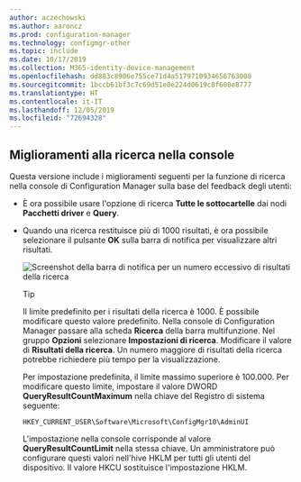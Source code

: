 ```yaml
---
author: aczechowski
ms.author: aaroncz
ms.prod: configuration-manager
ms.technology: configmgr-other
ms.topic: include
ms.date: 10/17/2019
ms.collection: M365-identity-device-management
ms.openlocfilehash: dd883c8906e755ce71d4a5179710934656763008
ms.sourcegitcommit: 1bccb61bf3c7c69d51e0e224d0619c8f608e8777
ms.translationtype: HT
ms.contentlocale: it-IT
ms.lasthandoff: 12/05/2019
ms.locfileid: "72694328"
---
```

## <a name="bkmk_search"></a> Miglioramenti alla ricerca nella console

Questa versione include i miglioramenti seguenti per la funzione di ricerca nella console di Configuration Manager sulla base del feedback degli utenti:

- È ora possibile usare l'opzione di ricerca **Tutte le sottocartelle** dai nodi **Pacchetti driver** e **Query**.<!--2841181,5424892-->

- Quando una ricerca restituisce più di 1000 risultati, è ora possibile selezionare il pulsante **OK** sulla barra di notifica per visualizzare altri risultati.<!--4640570-->

    ![Screenshot della barra di notifica per un numero eccessivo di risultati della ricerca](../../media/4640570-search-too-many-results.png)

    > [!TIP]
    > Il limite predefinito per i risultati della ricerca è 1000. È possibile modificare questo valore predefinito. Nella console di Configuration Manager passare alla scheda **Ricerca** della barra multifunzione. Nel gruppo **Opzioni** selezionare **Impostazioni di ricerca**. Modificare il valore di **Risultati della ricerca**. Un numero maggiore di risultati della ricerca potrebbe richiedere più tempo per la visualizzazione.
    >
    > Per impostazione predefinita, il limite massimo superiore è 100.000. Per modificare questo limite, impostare il valore DWORD **QueryResultCountMaximum** nella chiave del Registro di sistema seguente:
    >
    > `HKEY_CURRENT_USER\Software\Microsoft\ConfigMgr10\AdminUI`
    >
    > L'impostazione nella console corrisponde al valore **QueryResultCountLimit** nella stessa chiave. Un amministratore può configurare questi valori nell'hive HKLM per tutti gli utenti del dispositivo. Il valore HKCU sostituisce l'impostazione HKLM.
